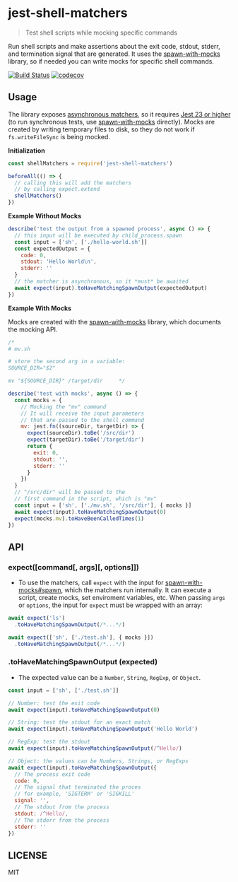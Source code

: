 # jest-shell-matchers

> Test shell scripts while mocking specific commands

Run shell scripts and make assertions about the exit code, stdout, stderr, and termination signal that are generated. It uses the [spawn-with-mocks](https://www.npmjs.com/package/spawn-with-mocks) library, so if needed you can write mocks for specific shell commands.

[![Build Status](https://travis-ci.org/raingerber/jest-shell-matchers.svg?branch=master)](https://travis-ci.org/raingerber/jest-shell-matchers) [![codecov](https://codecov.io/gh/raingerber/jest-shell-matchers/branch/master/graph/badge.svg)](https://codecov.io/gh/raingerber/jest-shell-matchers)

## Usage

The library exposes [asynchronous matchers](https://jestjs.io/docs/en/expect#async-matchers), so it requires [Jest 23 or higher](https://jestjs.io/blog/2018/05/29/jest-23-blazing-fast-delightful-testing.html#custom-asynchronous-matchers) (to run synchronous tests, use [spawn-with-mocks](https://github.com/raingerber/spawn-with-mocks#spawn-with-mocks) directly). Mocks are created by writing temporary files to disk, so they do not work if `fs.writeFileSync` is being mocked.

**Initialization**

```javascript
const shellMatchers = require('jest-shell-matchers')

beforeAll(() => {
  // calling this will add the matchers
  // by calling expect.extend
  shellMatchers()
})
```

**Example Without Mocks**

```javascript
describe('test the output from a spawned process', async () => {
  // this input will be executed by child_process.spawn
  const input = ['sh', ['./hello-world.sh']]
  const expectedOutput = {
    code: 0,
    stdout: 'Hello World\n',
    stderr: ''
  }
  // the matcher is asynchronous, so it *must* be awaited
  await expect(input).toHaveMatchingSpawnOutput(expectedOutput)
})

```

**Example With Mocks**

Mocks are created with the [spawn-with-mocks](https://github.com/raingerber/spawn-with-mocks#spawn-with-mocks) library, which documents the mocking API.

```javascript
/*
# mv.sh

# store the second arg in a variable:
SOURCE_DIR="$2"

mv "${SOURCE_DIR}" /target/dir     */

describe('test with mocks', async () => {
  const mocks = {
    // Mocking the "mv" command
    // It will receive the input parameters
    // that are passed to the shell command
    mv: jest.fn((sourceDir, targetDir) => {
      expect(sourceDir).toBe('/src/dir')
      expect(targetDir).toBe('/target/dir')
      return {
        exit: 0,
        stdout: '',
        stderr: ''
      }
    })
  }
  // "/src/dir" will be passed to the
  // first command in the script, which is "mv"
  const input = ['sh', ['./mv.sh', '/src/dir'], { mocks }]
  await expect(input).toHaveMatchingSpawnOutput(0)
  expect(mocks.mv).toHaveBeenCalledTimes(1)
})
```

## API

### expect([command[, args][, options]])

- To use the matchers, call `expect` with the input for [spawn-with-mocks#spawn](https://github.com/raingerber/spawn-with-mocks#spawn-command-args-options), which the matchers run internally. It can execute a script, create mocks, set enviroment variables, etc. When passing `args` or `options`, the input for `expect` must be wrapped with an array:

```javascript
await expect('ls')
  .toHaveMatchingSpawnOutput(/*...*/)

await expect(['sh', ['./test.sh'], { mocks }])
  .toHaveMatchingSpawnOutput(/*...*/)
```

### **.toHaveMatchingSpawnOutput (expected)**

- The expected value can be a `Number`, `String`, `RegExp`, or `Object`.

```javascript
const input = ['sh', ['./test.sh']]

// Number: test the exit code
await expect(input).toHaveMatchingSpawnOutput(0)

// String: test the stdout for an exact match
await expect(input).toHaveMatchingSpawnOutput('Hello World')

// RegExp: test the stdout
await expect(input).toHaveMatchingSpawnOutput(/^Hello/)

// Object: the values can be Numbers, Strings, or RegExps
await expect(input).toHaveMatchingSpawnOutput({
  // The process exit code
  code: 0,
  // The signal that terminated the proces
  // for example, 'SIGTERM' or 'SIGKILL'
  signal: '',
  // The stdout from the process
  stdout: /^Hello/,
  // The stderr from the process
  stderr: ''
})
```

## LICENSE

MIT
